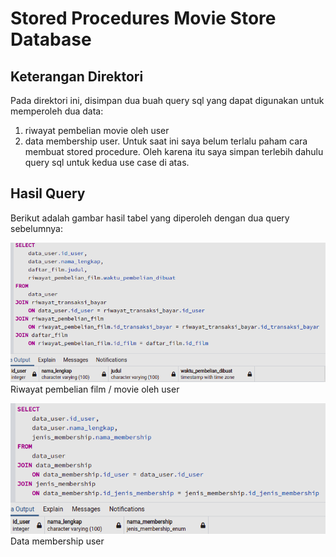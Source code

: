 # Stored Procedures Movie Store Database

## Keterangan Direktori

Pada direktori ini, disimpan dua buah query sql yang dapat digunakan untuk memperoleh dua data:

1. riwayat pembelian movie oleh user
2. data membership user.
   Untuk saat ini saya belum terlalu paham cara membuat stored procedure. Oleh karena itu saya simpan terlebih dahulu query sql untuk kedua use case di atas.

## Hasil Query

Berikut adalah gambar hasil tabel yang diperoleh dengan dua query sebelumnya:

![Data pembelian movie user](./img/riwayat_pembelian_film.png)
<br>
Riwayat pembelian film / movie oleh user

![Data membership user](./img/data_membership_user.png)
<br>
Data membership user
